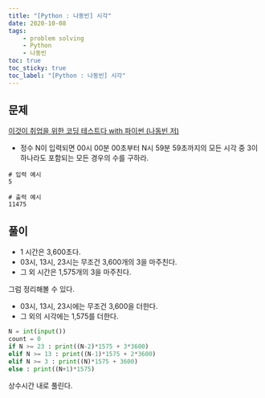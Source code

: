 ```yaml
---
title: "[Python : 나동빈] 시각"
date: 2020-10-08
tags:
    - problem solving
    - Python
    - 나동빈
toc: true
toc_sticky: true
toc_label: "[Python : 나동빈] 시각"
---
```

## 문제
[이것이 취업을 위한 코딩 테스트다 with 파이썬 (나동빈 저)](https://youtu.be/2zjoKjt97vQ?list=PLRx0vPvlEmdAghTr5mXQxGpHjWqSz0dgC&t=2495)  
  
- 정수 N이 입력되면 00시 00분 00초부터 N시 59분 59초까지의
  모든 시각 중 3이 하나라도 포함되는 모든 경우의 수를 구하라.

```
# 입력 예시
5

# 출력 예시
11475
```

## 풀이
- 1 시간은 3,600초다.  
- 03시, 13시, 23시는 무조건 3,600개의 3을 마주친다.  
- 그 외 시간은 1,575개의 3을 마주친다.  

그럼 정리해볼 수 있다.  

- 03시, 13시, 23시에는 무조건 3,600을 더한다.
- 그 외의 시각에는 1,575를 더한다.  
  
```python
N = int(input())
count = 0
if N >= 23 : print((N-2)*1575 + 3*3600)
elif N >= 13 : print((N-1)*1575 + 2*3600)
elif N >= 3 : print((N)*1575 + 3600)
else : print((N+1)*1575)
```
상수시간 내로 풀린다.
